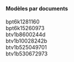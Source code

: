 #### Modèles par documents

bpt6k1281160  
bpt6k15260973  
btv1b8600244d  
btv1b10028242b  
btv1b525049701  
btv1b530672973
